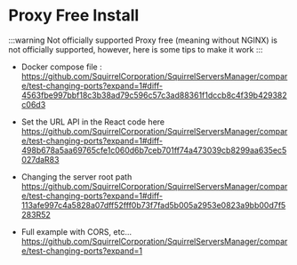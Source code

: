# Proxy Free Install

:::warning Not officially supported
Proxy free (meaning without NGINX) is not officially supported, however, here is some tips to make it work
:::

- Docker compose file : https://github.com/SquirrelCorporation/SquirrelServersManager/compare/test-changing-ports?expand=1#diff-4563fbe997bbf18c3b38ad79c596c57c3ad88361f1dccb8c4f39b429382c06d3
- Set the URL API in the React code here https://github.com/SquirrelCorporation/SquirrelServersManager/compare/test-changing-ports?expand=1#diff-498b678a5aa69765cfe1c060d6b7ceb701ff74a473039cb8299aa635ec5027daR83
- Changing the server root path https://github.com/SquirrelCorporation/SquirrelServersManager/compare/test-changing-ports?expand=1#diff-113afe997c4a5828a07dff52fff0b73f7fad5b005a2953e0823a9bb00d7f5283R52

- Full example with CORS, etc... https://github.com/SquirrelCorporation/SquirrelServersManager/compare/test-changing-ports?expand=1